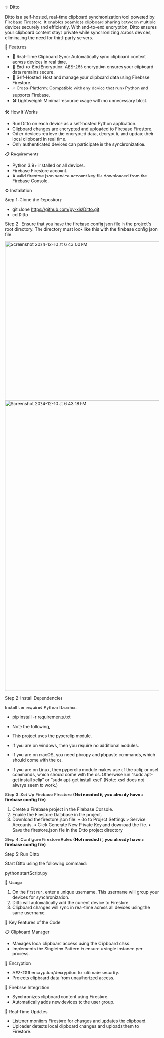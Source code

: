 ✨ Ditto

Ditto is a self-hosted, real-time clipboard synchronization tool powered by Firebase Firestore. It enables seamless clipboard sharing between multiple devices securely and efficiently. With end-to-end encryption, Ditto ensures your clipboard content stays private while synchronizing across devices, eliminating the need for third-party servers.

🚀 Features

- 🔄 Real-Time Clipboard Sync: Automatically sync clipboard content across devices in real time.
- 🔐 End-to-End Encryption: AES-256 encryption ensures your clipboard data remains secure.
- 📂 Self-Hosted: Host and manage your clipboard data using Firebase Firestore.
- ⚡ Cross-Platform: Compatible with any device that runs Python and supports Firebase.
- 🛠️ Lightweight: Minimal resource usage with no unnecessary bloat.

🛠️ How It Works

- Run Ditto on each device as a self-hosted Python application.
- Clipboard changes are encrypted and uploaded to Firebase Firestore.
- Other devices retrieve the encrypted data, decrypt it, and update their local clipboard in real time.
- Only authenticated devices can participate in the synchronization.

📋 Requirements

- Python 3.9+ installed on all devices.
- Firebase Firestore account.
- A valid firestore.json service account key file downloaded from the Firebase Console.

⚙️ Installation

Step 1: Clone the Repository

- git clone https://github.com/py-xis/Ditto.git
- cd Ditto

Step 2 : Ensure that you have the firebase config json file in the project's root directory. The directory must look like this with the firebase config json file.


<img width="521" alt="Screenshot 2024-12-10 at 6 43 00 PM" src="https://github.com/user-attachments/assets/ccfda95c-f90e-4272-a1c9-50476c066222">
<img width="951" alt="Screenshot 2024-12-10 at 6 43 18 PM" src="https://github.com/user-attachments/assets/9b62f803-79c7-4ce8-aa11-f7064e96e064">


Step 2: Install Dependencies

Install the required Python libraries:

- pip install -r requirements.txt

- Note the following,
- This project uses the pyperclip module. 
- If you are on windows, then you require no additional modules.
- If you are on macOS, you need pbcopy and pbpaste commands, which should come with the os.
- If you are on Linux, then pyperclip module makes use of the xclip or xsel commands, which should come with the os. Otherwise run “sudo apt-get install xclip” or “sudo apt-get install xsel” (Note: xsel does not always seem to work.)

Step 3: Set Up Firebase Firestore
**(Not needed if, you already have a firebase config file)**
1. Create a Firebase project in the Firebase Console.
2. Enable the Firestore Database in the project.
3. Download the firestore.json file:
	•	Go to Project Settings > Service Accounts.
	•	Click Generate New Private Key and download the file.
	•	Save the firestore.json file in the Ditto project directory.

Step 4: Configure Firestore Rules
**(Not needed if, you already have a firebase config file)**

Step 5: Run Ditto

Start Ditto using the following command:

python startScript.py

📖 Usage

1. On the first run, enter a unique username. This username will group your devices for synchronization.
2. Ditto will automatically add the current device to Firestore.
3. Clipboard changes will sync in real-time across all devices using the same username.


🔑 Key Features of the Code

📋 Clipboard Manager

- Manages local clipboard access using the Clipboard class.
- Implements the Singleton Pattern to ensure a single instance per process.

🔐 Encryption

- AES-256 encryption/decryption for ultimate security.
- Protects clipboard data from unauthorized access.

🔗 Firebase Integration

- Synchronizes clipboard content using Firestore.
- Automatically adds new devices to the user group.

🔄 Real-Time Updates

- Listener monitors Firestore for changes and updates the clipboard.
- Uploader detects local clipboard changes and uploads them to Firestore.
